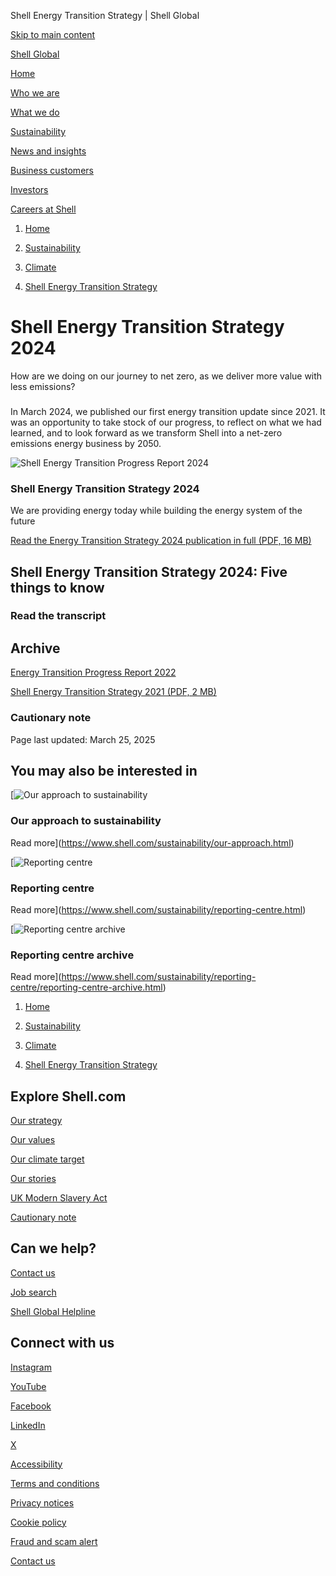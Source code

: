 Shell Energy Transition Strategy | Shell Global

[Skip to main content](#main)

[Shell Global](https://www.shell.com/change-country.html)

[Home](https://www.shell.com/)

[Who we are](https://www.shell.com/who-we-are.html)

[What we do](https://www.shell.com/what-we-do.html)

[Sustainability](https://www.shell.com/sustainability.html)

[News and insights](https://www.shell.com/news-and-insights.html)

[Business customers](https://www.shell.com/business-customers.html)

[Investors](https://www.shell.com/investors.html)

[Careers at Shell](https://www.shell.com/careers.html)

1. [Home](https://www.shell.com/)
3. [Sustainability](https://www.shell.com/sustainability.html)

6. [Climate](https://www.shell.com/sustainability/climate.html)
8. [Shell Energy Transition Strategy](https://www.shell.com/sustainability/climate/shell-energy-transition-strategy.html)

# Shell Energy Transition Strategy 2024

How are we doing on our journey to net zero, as we deliver more value with less emissions?

### 

In March 2024, we published our first energy transition update since 2021. It was an opportunity to take stock of our progress, to reflect on what we had learned, and to look forward as we transform Shell into a net-zero emissions energy business by 2050.

![Shell Energy Transition Progress Report 2024](https://www.shell.com/sustainability/climate/shell-energy-transition-strategy/_jcr_content/root/main/section_321304972/promo_copy_copy.shellimg.png/1741880770346/ets-strategy-2024-banner.png?imwidth=48&impolicy=amidala-thumb)

### Shell Energy Transition Strategy 2024

We are providing energy today while building the energy system of the future

[Read the Energy Transition Strategy 2024 publication in full (PDF, 16 MB)](https://www.shell.com/sustainability/climate/shell-energy-transition-strategy/_jcr_content/root/main/section_321304972/promo_copy_copy/links/item0.stream/1726832326846/2c3f9065f2886e789ac196789f137dbca49473e8/shell-energy-transition-strategy-2024.pdf)

## Shell Energy Transition Strategy 2024: Five things to know

### Read the transcript

## Archive

[Energy Transition Progress Report 2022](https://reports.shell.com/energy-transition-progress-report/2022/_scripts/download.php?file=shell-energy-transition-progress-report-2022.pdf&id=1399)

[Shell Energy Transition Strategy 2021 (PDF, 2 MB)](https://www.shell.com/sustainability/climate/shell-energy-transition-strategy/_jcr_content/root/main/section_1679944581/call_to_action/links/item1.stream/1651509559757/7c3d5b317351891d2383b3e9f1e511997e516639/shell-energy-transition-strategy-2021.pdf)

### Cautionary note

Page last updated: March 25, 2025

## You may also be interested in

[![Our approach to sustainability](https://www.shell.com/sustainability/climate/shell-energy-transition-strategy/_jcr_content/root/main/section_464813726_co/promo_copy_copy.shellimg.jpeg/1742831154038/our-approach-to-sustainability.jpeg?imwidth=48&impolicy=amidala-thumb)

### Our approach to sustainability

Read more](https://www.shell.com/sustainability/our-approach.html)

[![Reporting centre](https://www.shell.com/sustainability/climate/shell-energy-transition-strategy/_jcr_content/root/main/section_464813726_co/promo_419060324_copy.shellimg.jpeg/1742831162021/promo-reporting-centre.jpeg?imwidth=48&impolicy=amidala-thumb)

### Reporting centre

Read more](https://www.shell.com/sustainability/reporting-centre.html)

[![Reporting centre archive](https://www.shell.com/sustainability/climate/shell-energy-transition-strategy/_jcr_content/root/main/section_464813726_co/promo_copy_124749843.shellimg.jpeg/1742831167708/reporting-center-archive.jpeg?imwidth=48&impolicy=amidala-thumb)

### Reporting centre archive

Read more](https://www.shell.com/sustainability/reporting-centre/reporting-centre-archive.html)

1. [Home](https://www.shell.com/)
3. [Sustainability](https://www.shell.com/sustainability.html)

6. [Climate](https://www.shell.com/sustainability/climate.html)
8. [Shell Energy Transition Strategy](https://www.shell.com/sustainability/climate/shell-energy-transition-strategy.html)

## Explore Shell.com

[Our strategy](https://www.shell.com/what-we-do/our-strategy.html)

[Our values](https://www.shell.com/who-we-are/our-values.html)

[Our climate target](https://www.shell.com/sustainability/climate.html)

[Our stories](https://www.shell.com/news-and-insights/our-stories.html)

[UK Modern Slavery Act](https://www.shell.com/uk-modern-slavery-act.html)

[Cautionary note](https://www.shell.com/investors/disclaimer-and-cautionary-note.html)

## Can we help?

[Contact us](https://www.shell.com/who-we-are/contact-us.html)

[Job search](https://www.shell.com/careers.html)

[Shell Global Helpline](https://www.shell.com/who-we-are/our-values/shell-global-helpline.html)

## Connect with us

[Instagram](https://instagram.com/shell)

[YouTube](https://www.youtube.com/user/Shell)

[Facebook](https://www.facebook.com/Shell)

[LinkedIn](https://www.linkedin.com/company/shell)

[X](https://twitter.com/shell)

[Accessibility](https://www.shell.com/accessibility.html)

[Terms and conditions](https://www.shell.com/terms-of-use.html)

[Privacy notices](https://www.shell.com/privacy.html)

[Cookie policy](https://www.shell.com/cookie-policy.html)

[Fraud and scam alert](https://www.shell.com/fraud-and-scam-alert.html)

[Contact us](https://www.shell.com/who-we-are/contact-us.html)